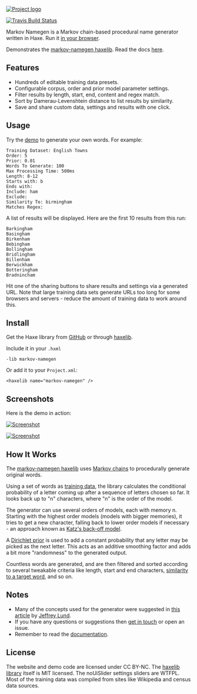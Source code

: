 [![Project logo](https://github.com/Tw1ddle/MarkovNameGenerator/blob/master/screenshots/markovnamegen_logo.png?raw=true "Markov Namegen Procedural Random Name Generator Project logo")](https://www.samcodes.co.uk/project/markov-namegen/)

[![Travis Build Status](https://img.shields.io/travis/Tw1ddle/MarkovNameGenerator.svg?style=flat-square)](https://travis-ci.org/Tw1ddle/MarkovNameGenerator)

Markov Namegen is a Markov chain-based procedural name generator written in Haxe. Run it [in your browser](https://www.samcodes.co.uk/project/markov-namegen/).

Demonstrates the [markov-namegen haxelib](https://lib.haxe.org/p/markov-namegen). Read the docs [here](https://tw1ddle.github.io/MarkovNameGenerator/).

## Features
* Hundreds of editable training data presets.
* Configurable corpus, order and prior model parameter settings.
* Filter results by length, start, end, content and regex match.
* Sort by Damerau-Levenshtein distance to list results by similarity.
* Save and share custom data, settings and results with one click.

## Usage

Try the [demo](https://www.samcodes.co.uk/project/markov-namegen/) to generate your own words. For example:

```
Training Dataset: English Towns
Order: 5
Prior: 0.01
Words To Generate: 100
Max Processing Time: 500ms
Length: 8-12
Starts with: b
Ends with:
Include: ham
Exclude:
Similarity To: birmingham
Matches Regex:
```

A list of results will be displayed. Here are the first 10 results from this run:
```
Barkingham
Basingham
Birkenham
Bebingham
Bollingham
Bridlingham
Billenham
Berwickham
Botteringham
Bradnincham
```

Hit one of the sharing buttons to share results and settings via a generated URL. Note that large training data sets generate URLs too long for some browsers and servers - reduce the amount of training data to work around this.

## Install

Get the Haxe library from [GitHub](https://github.com/Tw1ddle/MarkovNameGenerator) or through [haxelib](https://lib.haxe.org/p/markov-namegen/).

Include it in your ```.hxml```
```
-lib markov-namegen
```

Or add it to your ```Project.xml```:
```
<haxelib name="markov-namegen" />
```

## Screenshots
Here is the demo in action:

[![Screenshot](https://github.com/Tw1ddle/MarkovNameGenerator/blob/master/screenshots/screenshot1.png?raw=true "Markov Namegen Procedural Random Name Generator screenshot 1")](https://www.samcodes.co.uk/project/markov-namegen/)


[![Screenshot](https://github.com/Tw1ddle/MarkovNameGenerator/blob/master/screenshots/screenshot2.png?raw=true "Markov Namegen Procedural Random Name Generator screenshot 2")](https://www.samcodes.co.uk/project/markov-namegen/)

## How It Works

The [markov-namegen haxelib](https://lib.haxe.org/p/markov-namegen) uses [Markov chains](https://en.wikipedia.org/wiki/Markov_chain) to procedurally generate original words.

Using a set of words as [training data](https://en.wikipedia.org/wiki/Machine_learning), the library calculates the conditional probability of a letter coming up after a sequence of letters chosen so far. It looks back up to "n" characters, where "n" is the order of the model.

The generator can use several orders of models, each with memory n. Starting with the highest order models (models with bigger memories), it tries to get a new character, falling back to lower order models if necessary - an approach known as [Katz's back-off model](https://en.wikipedia.org/wiki/Katz%27s_back-off_model).

A [Dirichlet prior](https://en.wikipedia.org/wiki/Dirichlet_distribution#Special_cases) is used to add a constant probability that any letter may be picked as the next letter. This acts as an additive smoothing factor and adds a bit more "randomness" to the generated output.

Countless words are generated, and are then filtered and sorted according to several tweakable criteria like length, start and end characters, [similarity to a target word](https://en.wikipedia.org/wiki/Levenshtein_distance), and so on.

## Notes
* Many of the concepts used for the generator were suggested in [this article](https://www.roguebasin.com/index.php?title=Names_from_a_high_order_Markov_Process_and_a_simplified_Katz_back-off_scheme) by [Jeffrey Lund](https://github.com/jlund3).
* If you have any questions or suggestions then [get in touch](https://twitter.com/Sam_Twidale) or open an issue.
* Remember to read the [documentation](https://tw1ddle.github.io/MarkovNameGenerator/).

## License
The website and demo code are licensed under CC BY-NC. The [haxelib library](https://lib.haxe.org/p/markov-namegen/) itself is MIT licensed. The noUiSlider settings sliders are WTFPL. Most of the training data was compiled from sites like Wikipedia and census data sources.
